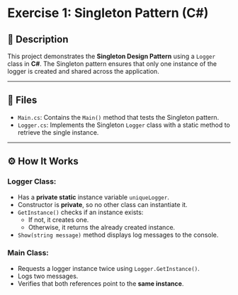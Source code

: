 # Exercise 1: Singleton Pattern (C#)

## 📄 Description
This project demonstrates the **Singleton Design Pattern** using a `Logger` class in **C#**. The Singleton pattern ensures that only one instance of the logger is created and shared across the application.

---

## 📁 Files

- `Main.cs`: Contains the `Main()` method that tests the Singleton pattern.
- `Logger.cs`: Implements the Singleton `Logger` class with a static method to retrieve the single instance.

---

## ⚙️ How It Works

### Logger Class:
- Has a **private static** instance variable `uniqueLogger`.
- Constructor is **private**, so no other class can instantiate it.
- `GetInstance()` checks if an instance exists:
  - If not, it creates one.
  - Otherwise, it returns the already created instance.
- `Show(string message)` method displays log messages to the console.

### Main Class:
- Requests a logger instance twice using `Logger.GetInstance()`.
- Logs two messages.
- Verifies that both references point to the **same instance**.
